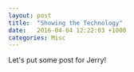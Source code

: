 ```yaml
---
layout: post
title:  "Showing the Technology"
date:   2016-04-04 12:22:03 +1000
categories: Misc
---
```


Let's put some post for Jerry!
